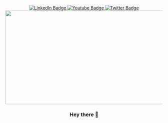 <div id="header" align="center">
<div>
  <div id="badges">
      <a href="https://www.linkedin.com/in/j-parish-968558211/">
    <img src="https://img.shields.io/badge/LinkedIn-blue?style=for-the-badge&logo=linkedin&logoColor=white" alt="LinkedIn Badge"/>
      </a>
      <a href="https://psudojo.github.io/">
    <img src="https://img.shields.io/badge/Blog-green?style=for-the-badge&logo=website&logoColor=white" alt="Youtube Badge"/>
  </a>
  <a href="https://twitter.com/psudojo">
    <img src="https://img.shields.io/badge/Twitter-blue?style=for-the-badge&logo=twitter&logoColor=white" alt="Twitter Badge"/>
  </a>
</div>
<div>
  <div id="badges">
    <img src="https://komarev.com/ghpvc/?username=Phreakazoidd&style=flat-square&color=blue" alt=""/>
</div>
<div align="center">
  <img src="https://media.giphy.com/media/13HgwGsXF0aiGY/giphy-downsized.gif" width="600" height="300"/>
</div>

### Hey there 👋

<!--
**Phreakazoidd/Phreakazoidd** is a ✨ _special_ ✨ repository because its `README.md` (this file) appears on your GitHub profile.

Here are some ideas to get you started:

- 🔭 I’m currently working on ...
- 🌱 I’m currently learning ...
- 👯 I’m looking to collaborate on ...
- 🤔 I’m looking for help with ...
- 💬 Ask me about ...
- 📫 How to reach me: ...
- 😄 Pronouns: ...
- ⚡ Fun fact: ...
-->
